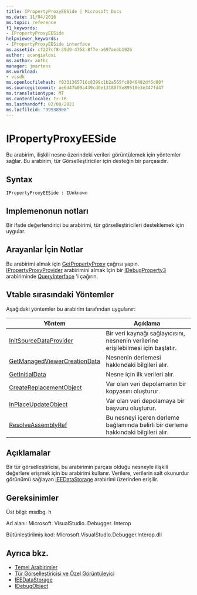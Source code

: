 ```yaml
---
title: IPropertyProxyEESide | Microsoft Docs
ms.date: 11/04/2016
ms.topic: reference
f1_keywords:
- IPropertyProxyEESide
helpviewer_keywords:
- IPropertyProxyEESide interface
ms.assetid: cf227cf8-39d9-4758-8f7e-a697aebb1926
author: acangialosi
ms.author: anthc
manager: jmartens
ms.workload:
- vssdk
ms.openlocfilehash: f0331365716c8399c1b2a565fc8046482df5d80f
ms.sourcegitcommit: ae6d47b09a439cd0e13180f5e89510e3e347fd47
ms.translationtype: MT
ms.contentlocale: tr-TR
ms.lasthandoff: 02/08/2021
ms.locfileid: "99938908"
---
```

# <a name="ipropertyproxyeeside"></a>IPropertyProxyEESide
Bu arabirim, ilişkili nesne üzerindeki verileri görüntülemek için yöntemler sağlar. Bu arabirim, tür Görselleştiriciler için desteğin bir parçasıdır.

## <a name="syntax"></a>Syntax

```
IPropertyProxyEESide : IUnknown
```

## <a name="notes-for-implementers"></a>Implemenonun notları
 Bir ifade değerlendirici bu arabirimi, tür görselleştiricileri desteklemek için uygular.

## <a name="notes-for-callers"></a>Arayanlar İçin Notlar
 Bu arabirimi almak için [GetPropertyProxy](../../../extensibility/debugger/reference/ipropertyproxyprovider-getpropertyproxy.md) çağrısı yapın. [IPropertyProxyProvider](../../../extensibility/debugger/reference/ipropertyproxyprovider.md) arabirimini almak Için bir [IDebugProperty3](../../../extensibility/debugger/reference/idebugproperty3.md) arabiriminde [QueryInterface](/cpp/atl/queryinterface) 'i çağırın.

## <a name="methods-in-vtable-order"></a>Vtable sırasındaki Yöntemler
 Aşağıdaki yöntemler bu arabirim tarafından uygulanır:

|Yöntem|Açıklama|
|------------|-----------------|
|[InitSourceDataProvider](../../../extensibility/debugger/reference/ipropertyproxyeeside-initsourcedataprovider.md)|Bir veri kaynağı sağlayıcısını, nesnenin verilerine erişilebilmesi için başlatır.|
|[GetManagedViewerCreationData](../../../extensibility/debugger/reference/ipropertyproxyeeside-getmanagedviewercreationdata.md)|Nesnenin derlemesi hakkındaki bilgileri alır.|
|[GetInitialData](../../../extensibility/debugger/reference/ipropertyproxyeeside-getinitialdata.md)|Nesne için ilk verileri alır.|
|[CreateReplacementObject](../../../extensibility/debugger/reference/ipropertyproxyeeside-createreplacementobject.md)|Var olan veri depolamanın bir kopyasını oluşturur.|
|[InPlaceUpdateObject](../../../extensibility/debugger/reference/ipropertyproxyeeside-inplaceupdateobject.md)|Var olan veri depolamaya bir başvuru oluşturur.|
|[ResolveAssemblyRef](../../../extensibility/debugger/reference/ipropertyproxyeeside-resolveassemblyref.md)|Bu nesneyi içeren derleme bağlamında belirli bir derleme hakkındaki bilgileri alır.|

## <a name="remarks"></a>Açıklamalar
 Bir tür görselleştiricisi, bu arabirimin parçası olduğu nesneyle ilişkili değerlere erişmek için bu arabirimi kullanır. Verilere, verilerin salt okunurdur görünümü sağlayan [IEEDataStorage](../../../extensibility/debugger/reference/ieedatastorage.md) arabirimi üzerinden erişilir.

## <a name="requirements"></a>Gereksinimler
 Üst bilgi: msdbg. h

 Ad alanı: Microsoft. VisualStudio. Debugger. Interop

 Bütünleştirilmiş kod: Microsoft.VisualStudio.Debugger.Interop.dll

## <a name="see-also"></a>Ayrıca bkz.
- [Temel Arabirimler](../../../extensibility/debugger/reference/core-interfaces.md)
- [Tür Görselleştiricisi ve Özel Görüntüleyici](../../../extensibility/debugger/type-visualizer-and-custom-viewer.md)
- [IEEDataStorage](../../../extensibility/debugger/reference/ieedatastorage.md)
- [IDebugObject](../../../extensibility/debugger/reference/idebugobject.md)
